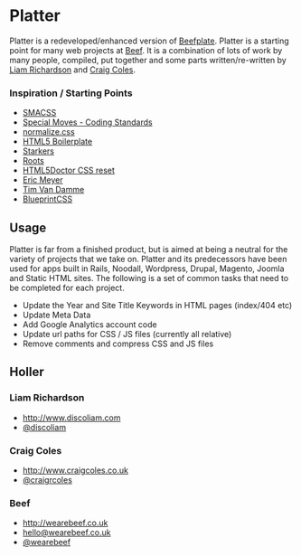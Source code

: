 #  Platter

Platter is a redeveloped/enhanced version of [Beefplate](https://github.com/discoliam/beefplate). Platter is a starting point for many web projects at [Beef](http://www.wearebeef.co.uk). It is a combination of lots of work by many people, compiled, put together and some parts written/re-written by [Liam Richardson](http://www.discoliam.com) and [Craig Coles](http://www.craigcoles.co.uk).

###  Inspiration / Starting Points 

* [SMACSS](http://smacss.com/)
* [Special Moves - Coding Standards](https://github.com/specialmoves/coding-standards-front-end)
* [normalize.css](http://necolas.github.com/normalize.css/)
* [HTML5 Boilerplate](http://html5boilerplate.com)
* [Starkers](http://starkerstheme.com)
* [Roots](http://www.rootstheme.com)
* [HTML5Doctor CSS reset](http://html5doctor.com)
* [Eric Meyer](http://meyerweb.com/)
* [Tim Van Damme](http://maxvoltar.com/)
* [BlueprintCSS](http://www.blueprintcss.org)

## Usage

Platter is far from a finished product, but is aimed at being a neutral for the variety of projects that we take on. Platter and its predecessors have been used for apps built in Rails, Noodall, Wordpress, Drupal, Magento, Joomla and Static HTML sites. The following is a set of common tasks that need to be completed for each project. 

* Update the Year and Site Title Keywords in HTML pages (index/404 etc)
* Update Meta Data
* Add Google Analytics account code
* Update url paths for CSS / JS files (currently all relative)
* Remove comments and compress CSS and JS files

## Holler

### Liam Richardson

* http://www.discoliam.com
* [@discoliam](http://twitter.com/discoliam)

### Craig Coles

* http://www.craigcoles.co.uk
* [@craigrcoles](http://twitter.com/craigrcoles)

### Beef

* http://wearebeef.co.uk
* hello@wearebeef.co.uk
* [@wearebeef](http://twitter.com/wearebeef)